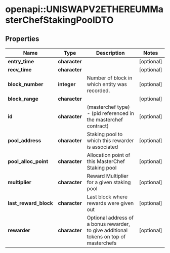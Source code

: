 # openapi::UNISWAPV2ETHEREUMMasterChefStakingPoolDTO



## Properties
Name | Type | Description | Notes
------------ | ------------- | ------------- | -------------
**entry_time** | **character** |  | [optional] 
**recv_time** | **character** |  | [optional] 
**block_number** | **integer** | Number of block in which entity was recorded. | [optional] 
**block_range** | **character** |  | [optional] 
**id** | **character** | (masterchef type) - (pid referenced in the masterchef contract) | [optional] 
**pool_address** | **character** | Staking pool to which this rewarder is associated | [optional] 
**pool_alloc_point** | **character** | Allocation point of this MasterChef Staking pool | [optional] 
**multiplier** | **character** | Reward Multiplier for a given staking pool | [optional] 
**last_reward_block** | **character** | Last block where rewards were given out | [optional] 
**rewarder** | **character** | Optional address of a bonus rewarder, to give additional tokens on top of masterchefs | [optional] 


